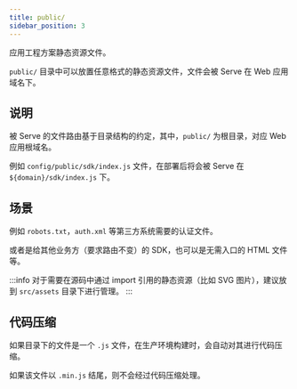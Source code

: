 ```yaml
---
title: public/
sidebar_position: 3
---
```


应用工程方案静态资源文件。

`public/` 目录中可以放置任意格式的静态资源文件，文件会被 Serve 在 Web 应用域名下。

## 说明

被 Serve 的文件路由基于目录结构的约定，其中，`public/` 为根目录，对应 Web 应用根域名。

例如 `config/public/sdk/index.js` 文件，在部署后将会被 Serve 在 `${domain}/sdk/index.js` 下。

## 场景

例如 `robots.txt`，`auth.xml` 等第三方系统需要的认证文件。

或者是给其他业务方（要求路由不变）的 SDK，也可以是无需入口的 HTML 文件等。

:::info
对于需要在源码中通过 import 引用的静态资源（比如 SVG 图片），建议放到 `src/assets` 目录下进行管理。
:::

## 代码压缩

如果目录下的文件是一个 `.js` 文件，在生产环境构建时，会自动对其进行代码压缩。

如果该文件以 `.min.js` 结尾，则不会经过代码压缩处理。
